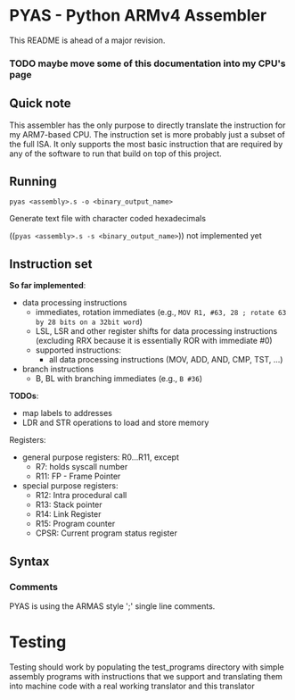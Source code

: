 # PYAS - Python ARMv4 Assembler

This README is ahead of a major revision.

### TODO maybe move some of this documentation into my CPU's page

## Quick note

This assembler has the only purpose to directly translate the instruction for my ARM7-based CPU. The instruction set is more probably just a subset of the full ISA. It only supports the most basic instruction that are required by any of the software to run that build on top of this project.

## Running

`pyas <assembly>.s -o <binary_output_name>`

Generate text file with character coded hexadecimals

((`pyas <assembly>.s -s <binary_output_name>`)) not implemented yet

## Instruction set

**So far implemented**:
- data processing instructions
    - immediates, rotation immediates (e.g., `MOV R1, #63, 28 ; rotate 63 by 28 bits on a 32bit word`)
    - LSL, LSR and other register shifts for data processing instructions (excluding RRX because it is essentially ROR with immediate #0)
    - supported instructions:
        - all data processing instructions (MOV, ADD, AND, CMP, TST, ...)
- branch instructions
    - B, BL with branching immediates (e.g., `B #36`)

**TODOs**:
- map labels to addresses
- LDR and STR operations to load and store memory

Registers:
- general purpose registers: R0...R11, except
    - R7: holds syscall number
    - R11: FP - Frame Pointer
- special purpose registers:
    - R12: Intra procedural call
    - R13: Stack pointer
    - R14: Link Register
    - R15: Program counter
    - CPSR: Current program status register

## Syntax

### Comments

PYAS is using the ARMAS style ';' single line comments.

# Testing
Testing should work by populating the test_programs directory with simple assembly programs with instructions that we support and translating them into machine code with a real working translator and this translator